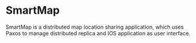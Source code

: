SmartMap
========
SmartMap is a distributed map location sharing application, which uses Paxos to manage distributed replica and IOS application as user interface.
